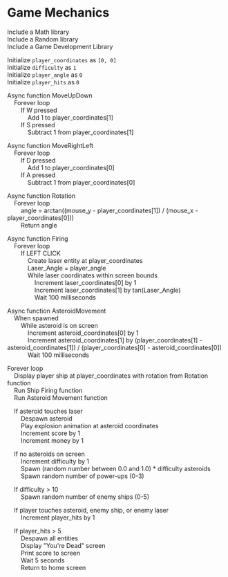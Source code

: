 # Game Mechanics

Include a Math library  
Include a Random library  
Include a Game Development Library  

Initialize `player_coordinates` as `[0, 0]`  
Initialize `difficulty` as `1`  
Initialize `player_angle` as `0`  
Initialize `player_hits` as `0`  

Async function MoveUpDown  
&nbsp;&nbsp;&nbsp;&nbsp;Forever loop  
&nbsp;&nbsp;&nbsp;&nbsp;&nbsp;&nbsp;&nbsp;&nbsp;If W pressed  
&nbsp;&nbsp;&nbsp;&nbsp;&nbsp;&nbsp;&nbsp;&nbsp;&nbsp;&nbsp;&nbsp;&nbsp;Add 1 to player_coordinates[1]  
&nbsp;&nbsp;&nbsp;&nbsp;&nbsp;&nbsp;&nbsp;&nbsp;If S pressed  
&nbsp;&nbsp;&nbsp;&nbsp;&nbsp;&nbsp;&nbsp;&nbsp;&nbsp;&nbsp;&nbsp;&nbsp;Subtract 1 from player_coordinates[1]  

Async function MoveRightLeft  
&nbsp;&nbsp;&nbsp;&nbsp;Forever loop  
&nbsp;&nbsp;&nbsp;&nbsp;&nbsp;&nbsp;&nbsp;&nbsp;If D pressed  
&nbsp;&nbsp;&nbsp;&nbsp;&nbsp;&nbsp;&nbsp;&nbsp;&nbsp;&nbsp;&nbsp;&nbsp;Add 1 to player_coordinates[0]  
&nbsp;&nbsp;&nbsp;&nbsp;&nbsp;&nbsp;&nbsp;&nbsp;If A pressed  
&nbsp;&nbsp;&nbsp;&nbsp;&nbsp;&nbsp;&nbsp;&nbsp;&nbsp;&nbsp;&nbsp;&nbsp;Subtract 1 from player_coordinates[0]  

Async function Rotation  
&nbsp;&nbsp;&nbsp;&nbsp;Forever loop  
&nbsp;&nbsp;&nbsp;&nbsp;&nbsp;&nbsp;&nbsp;&nbsp;angle = arctan((mouse_y - player_coordinates[1]) / (mouse_x - player_coordinates[0]))  
&nbsp;&nbsp;&nbsp;&nbsp;&nbsp;&nbsp;&nbsp;&nbsp;Return angle  

Async function Firing  
&nbsp;&nbsp;&nbsp;&nbsp;Forever loop  
&nbsp;&nbsp;&nbsp;&nbsp;&nbsp;&nbsp;&nbsp;&nbsp;If LEFT CLICK  
&nbsp;&nbsp;&nbsp;&nbsp;&nbsp;&nbsp;&nbsp;&nbsp;&nbsp;&nbsp;&nbsp;&nbsp;Create laser entity at player_coordinates  
&nbsp;&nbsp;&nbsp;&nbsp;&nbsp;&nbsp;&nbsp;&nbsp;&nbsp;&nbsp;&nbsp;&nbsp;Laser_Angle = player_angle  
&nbsp;&nbsp;&nbsp;&nbsp;&nbsp;&nbsp;&nbsp;&nbsp;&nbsp;&nbsp;&nbsp;&nbsp;While laser coordinates within screen bounds  
&nbsp;&nbsp;&nbsp;&nbsp;&nbsp;&nbsp;&nbsp;&nbsp;&nbsp;&nbsp;&nbsp;&nbsp;&nbsp;&nbsp;&nbsp;&nbsp;Increment laser_coordinates[0] by 1  
&nbsp;&nbsp;&nbsp;&nbsp;&nbsp;&nbsp;&nbsp;&nbsp;&nbsp;&nbsp;&nbsp;&nbsp;&nbsp;&nbsp;&nbsp;&nbsp;Increment laser_coordinates[1] by tan(Laser_Angle)  
&nbsp;&nbsp;&nbsp;&nbsp;&nbsp;&nbsp;&nbsp;&nbsp;&nbsp;&nbsp;&nbsp;&nbsp;&nbsp;&nbsp;&nbsp;&nbsp;Wait 100 milliseconds  

Async function AsteroidMovement  
&nbsp;&nbsp;&nbsp;&nbsp;When spawned  
&nbsp;&nbsp;&nbsp;&nbsp;&nbsp;&nbsp;&nbsp;&nbsp;While asteroid is on screen  
&nbsp;&nbsp;&nbsp;&nbsp;&nbsp;&nbsp;&nbsp;&nbsp;&nbsp;&nbsp;&nbsp;&nbsp;Increment asteroid_coordinates[0] by 1  
&nbsp;&nbsp;&nbsp;&nbsp;&nbsp;&nbsp;&nbsp;&nbsp;&nbsp;&nbsp;&nbsp;&nbsp;Increment asteroid_coordinates[1] by (player_coordinates[1] - asteroid_coordinates[1]) / (player_coordinates[0] - asteroid_coordinates[0])  
&nbsp;&nbsp;&nbsp;&nbsp;&nbsp;&nbsp;&nbsp;&nbsp;&nbsp;&nbsp;&nbsp;&nbsp;Wait 100 milliseconds  

Forever loop  
&nbsp;&nbsp;&nbsp;&nbsp;Display player ship at player_coordinates with rotation from Rotation function  
&nbsp;&nbsp;&nbsp;&nbsp;Run Ship Firing function  
&nbsp;&nbsp;&nbsp;&nbsp;Run Asteroid Movement function  

&nbsp;&nbsp;&nbsp;&nbsp;If asteroid touches laser  
&nbsp;&nbsp;&nbsp;&nbsp;&nbsp;&nbsp;&nbsp;&nbsp;Despawn asteroid  
&nbsp;&nbsp;&nbsp;&nbsp;&nbsp;&nbsp;&nbsp;&nbsp;Play explosion animation at asteroid coordinates  
&nbsp;&nbsp;&nbsp;&nbsp;&nbsp;&nbsp;&nbsp;&nbsp;Increment score by 1  
&nbsp;&nbsp;&nbsp;&nbsp;&nbsp;&nbsp;&nbsp;&nbsp;Increment money by 1  

&nbsp;&nbsp;&nbsp;&nbsp;If no asteroids on screen  
&nbsp;&nbsp;&nbsp;&nbsp;&nbsp;&nbsp;&nbsp;&nbsp;Increment difficulty by 1  
&nbsp;&nbsp;&nbsp;&nbsp;&nbsp;&nbsp;&nbsp;&nbsp;Spawn (random number between 0.0 and 1.0) * difficulty asteroids  
&nbsp;&nbsp;&nbsp;&nbsp;&nbsp;&nbsp;&nbsp;&nbsp;Spawn random number of power-ups (0-3)  

&nbsp;&nbsp;&nbsp;&nbsp;If difficulty > 10  
&nbsp;&nbsp;&nbsp;&nbsp;&nbsp;&nbsp;&nbsp;&nbsp;Spawn random number of enemy ships (0-5)  

&nbsp;&nbsp;&nbsp;&nbsp;If player touches asteroid, enemy ship, or enemy laser  
&nbsp;&nbsp;&nbsp;&nbsp;&nbsp;&nbsp;&nbsp;&nbsp;Increment player_hits by 1  

&nbsp;&nbsp;&nbsp;&nbsp;If player_hits > 5  
&nbsp;&nbsp;&nbsp;&nbsp;&nbsp;&nbsp;&nbsp;&nbsp;Despawn all entities  
&nbsp;&nbsp;&nbsp;&nbsp;&nbsp;&nbsp;&nbsp;&nbsp;Display "You're Dead" screen  
&nbsp;&nbsp;&nbsp;&nbsp;&nbsp;&nbsp;&nbsp;&nbsp;Print score to screen  
&nbsp;&nbsp;&nbsp;&nbsp;&nbsp;&nbsp;&nbsp;&nbsp;Wait 5 seconds  
&nbsp;&nbsp;&nbsp;&nbsp;&nbsp;&nbsp;&nbsp;&nbsp;Return to home screen  
